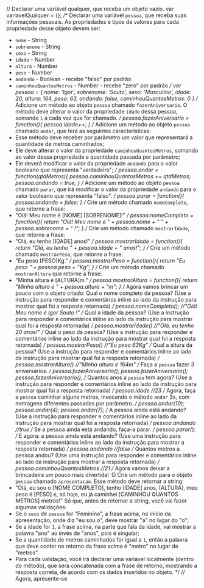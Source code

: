 // Declarar uma variável qualquer, que receba um objeto vazio.
var variavelQualquer = {};
/*
Declarar uma variável `pessoa`, que receba suas informações pessoais.
As propriedades e tipos de valores para cada propriedade desse objeto devem ser:
- `nome` - String
- `sobrenome` - String
- `sexo` - String
- `idade` - Number
- `altura` - Number
- `peso` - Number
- `andando` - Boolean - recebe "falso" por padrão
- `caminhouQuantosMetros` - Number - recebe "zero" por padrão
*/
var pessoa = {
	nome: 'Igor',
	sobrenome: 'Souto',
	sexo: 'Masculino',
	idade: 20,
	altura: 164,
	peso: 63,
	andando: false,
	caminhouQuantosMetros: 0
}
/*
Adicione um método ao objeto `pessoa` chamado `fazerAniversario`. O método deve
alterar o valor da propriedade `idade` dessa pessoa, somando `1` a cada vez que
for chamado.
*/
pessoa.fazerAniversario = function(){
	pessoa.idade++;
}
/*
Adicione um método ao objeto `pessoa` chamado `andar`, que terá as seguintes
características:
- Esse método deve receber por parâmetro um valor que representará a quantidade
de metros caminhados;
- Ele deve alterar o valor da propriedade `caminhouQuantosMetros`, somando ao
valor dessa propriedade a quantidade passada por parâmetro;
- Ele deverá modificar o valor da propriedade `andando` para o valor
booleano que representa "verdadeiro";
*/
pessoa.andar = function(qtdMetros){
	pessoa.caminhouQuantosMetros += qtdMetros;
	pessoa.andando = true;
}
/*
Adicione um método ao objeto `pessoa` chamado `parar`, que irá modificar o valor
da propriedade `andando` para o valor booleano que representa "falso".
*/
pessoa.parar = function(){
	pessoa.andando = false;
}
/*
Crie um método chamado `nomeCompleto`, que retorne a frase:
- "Olá! Meu nome é [NOME] [SOBRENOME]!"
*/
pessoa.nomeCompleto = function(){
	return "Olá! Meu nome é " + pessoa.nome + " " + pessoa.sobrenome + " !";
}
/*
Crie um método chamado `mostrarIdade`, que retorne a frase:
- "Olá, eu tenho [IDADE] anos!"
*/
pessoa.mostrarIdade = function(){
	return "Olá, eu tenho " + pessoa.idade + " anos!";
}
/*
Crie um método chamado `mostrarPeso`, que retorne a frase:
- "Eu peso [PESO]Kg."
*/
pessoa.mostrarPeso = function(){
	return "Eu peso " + pessoa.peso + "Kg";
}
/*
Crie um método chamado `mostrarAltura` que retorne a frase:
- "Minha altura é [ALTURA]m."
*/
pessoa.mostrarAltura = function(){
	return "Minha altura é " + pessoa.altura + "m";
}
/*
Agora vamos brincar um pouco com o objeto criado:
Qual o nome completo da pessoa? (Use a instrução para responder e comentários
inline ao lado da instrução para mostrar qual foi a resposta retornada)
*/
pessoa.nomeCompleto();
//"Olá! Meu nome é Igor Souto !"
/*
Qual a idade da pessoa? (Use a instrução para responder e comentários
inline ao lado da instrução para mostrar qual foi a resposta retornada)
*/
pessoa.mostrarIdade()
//"Olá, eu tenho 20 anos!"
/*
Qual o peso da pessoa? (Use a instrução para responder e comentários
inline ao lado da instrução para mostrar qual foi a resposta retornada)
*/
pessoa.mostrarPeso()
//"Eu peso 63Kg"
/*
Qual a altura da pessoa? (Use a instrução para responder e comentários
inline ao lado da instrução para mostrar qual foi a resposta retornada)
*/
pessoa.mostrarAltura()
//"Minha altura é 164m"
/*
Faça a `pessoa` fazer 3 aniversários.
*/
pessoa.fazerAniversario();
pessoa.fazerAniversario();
pessoa.fazerAniversario();
/*
Quantos anos a `pessoa` tem agora? (Use a instrução para responder e
comentários inline ao lado da instrução para mostrar qual foi a resposta
retornada)
*/
pessoa.idade
//23
/*
Agora, faça a `pessoa` caminhar alguns metros, invocando o método `andar` 3x,
com metragens diferentes passadas por parâmetro.
*/
pessoa.andar(10);
pessoa.andar(4);
pessoa.andar(7);
/*
A pessoa ainda está andando? (Use a instrução para responder e comentários
inline ao lado da instrução para mostrar qual foi a resposta retornada)
*/
pessoa.andando
//true
/*
Se a pessoa ainda está andando, faça-a parar.
*/
pessoa.parar();
/*
E agora: a pessoa ainda está andando? (Use uma instrução para responder e
comentários inline ao lado da instrução para mostrar a resposta retornada)
*/
pessoa.andando
//false
/*
Quantos metros a pessoa andou? (Use uma instrução para responder e comentários
inline ao lado da instrução para mostrar a resposta retornada)
*/
pessoa.caminhouQuantosMetros
//21
/*
Agora vamos deixar a brincadeira um pouco mais divertida! :D
Crie um método para o objeto `pessoa` chamado `apresentacao`. Esse método deve
retornar a string:
- "Olá, eu sou o [NOME COMPLETO], tenho [IDADE] anos, [ALTURA], meu peso é [PESO] e, só hoje, eu já caminhei [CAMINHOU QUANTOS METROS] metros!"
Só que, antes de retornar a string, você vai fazer algumas validações:
- Se o `sexo` de `pessoa` for "Feminino", a frase acima, no início da
apresentação, onde diz "eu sou o", deve mostrar "a" no lugar do "o";
- Se a idade for `1`, a frase acima, na parte que fala da idade, vai mostrar a
palavra "ano" ao invés de "anos", pois é singular;
- Se a quantidade de metros caminhados for igual a `1`, então a palavra que
deve conter no retorno da frase acima é "metro" no lugar de "metros".
- Para cada validação, você irá declarar uma variável localmente (dentro do
método), que será concatenada com a frase de retorno, mostrando a resposta
correta, de acordo com os dados inseridos no objeto.
*/
// Agora, apresente-se
